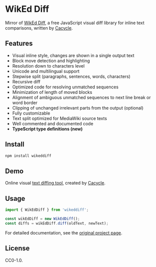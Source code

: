 # WikEd Diff

Mirror of [WikEd Diff](https://en.wikipedia.org/wiki/User:Cacycle/diff), a free
JavaScript visual diff library for inline text comparisons, written by
[Cacycle](https://en.wikipedia.org/wiki/User:Cacycle).

## Features

- Visual inline style, changes are shown in a single output text
- Block move detection and highlighting
- Resolution down to characters level
- Unicode and multilingual support
- Stepwise split (paragraphs, sentences, words, characters)
- Recursive diff
- Optimized code for resolving unmatched sequences
- Minimization of length of moved blocks
- Alignment of ambiguous unmatched sequences to next line break or word border
- Clipping of unchanged irrelevant parts from the output (optional)
- Fully customizable
- Text split optimized for MediaWiki source texts
- Well commented and documented code
- **TypeScript type definitions (new)**

## Install

```bash
npm install wikeddiff
```

## Demo

Online visual
[text diffing tool](http://cacycle.altervista.org/wikEd-diff-tool.html), created
by [Cacycle](https://en.wikipedia.org/wiki/User:Cacycle).

## Usage

```ts
import { WikEdDiff } from 'wikeddiff';

const wikEdDiff = new WikEdDiff();
const diffs = wikEdDiff.diff(oldText, newText);
```

For detailed documentation, see the
[original project page](https://en.wikipedia.org/wiki/User:Cacycle/diff).

## License

CC0-1.0.
